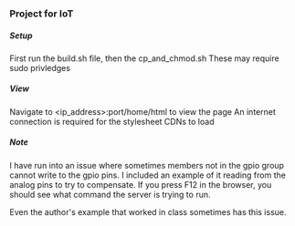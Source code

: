 ### Project for IoT

##### Setup
First run the build.sh file, then the cp_and_chmod.sh
These may require sudo privledges

##### View
Navigate to <ip_address>:port/home/html to view the page
An internet connection is required for the stylesheet CDNs to load

##### Note
I have run into an issue where sometimes members not in the gpio group
cannot write to the gpio pins. I included an example of it reading from
the analog pins to try to compensate. If you press F12 in the browser,
you should see what command the server is trying to run.


Even the author's example that worked in class sometimes has this issue.
